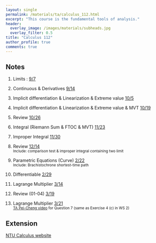 ```yaml
---
layout: single
permalink: /materials/ta/calculus_112.html
excerpt: "This course is the fundamental tools of analysis."
header:
  overlay_image: /images/materials/subheads.jpg
  overlay_filter: 0.5
title: "Calculus 112"
author_profile: true
comments: true
---
```


## Notes

1. Limits : 
    [9/7](/pdf/materials/ta/calculus112/9_7.pdf) <br>

2. Continuous & Derivatives
    [9/14](/pdf/materials/ta/calculus112/9_14.pdf) <br>

3. Implicit differentiation & Linearization & Extreme value
    [10/5](/pdf/materials/ta/calculus112/10_5.pdf) <br>

3. Implicit differentiation & Linearization & Extreme value & MVT
    [10/19](/pdf/materials/ta/calculus112/10_19.pdf) <br>

4. Review
    [10/26](/pdf/materials/ta/calculus112/10_26.pdf) <br>

5. Integral (Riemann Sum & FTOC & MVT)
    [11/23](/pdf/materials/ta/calculus112/11_23.pdf) <br>

6. Improper Integral
    [11/30](/pdf/materials/ta/calculus112/11_30.pdf) <br>

7. Review
    [12/14](/pdf/materials/ta/calculus112/12_14.pdf) <br>
    <small>Include: comparison test & improper integral containing two limit</small>

8. Parametric Equations (Curve)
    [2/22](/pdf/materials/ta/calculus112/2_22.pdf) <br>
    <small>Include: Brachistochrone shortest-time path</small>

9. Differentiable
    [2/29](/pdf/materials/ta/calculus112/2_29.pdf) <br>

10. Lagrange Multiplier
    [3/14](/pdf/materials/ta/calculus112/3_14.pdf) <br>

11. Review (01-04)
    [3/19](/pdf/materials/ta/calculus112/3_19.pdf) <br>

12.  Lagrange Multiplier
    [3/21](/pdf/materials/ta/calculus112/3_22.pdf) <br>
    <small>[TA Pei-Cheng video](https://www.youtube.com/watch?v=UmbMh7cOXM0) for Question 7 (same as Exercise 4 (c) in WS 2)</small> <br>



## Extension

[NTU Calculus website](http://www.math.ntu.edu.tw/~calc/cl_n_34455.html)